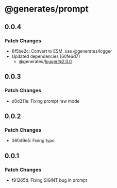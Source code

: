# @generates/prompt

## 0.0.4

### Patch Changes

- 6f5be2c: Convert to ESM, use @generates/logger
- Updated dependencies [60fe6d7]
  - @generates/logger@2.0.0

## 0.0.3

### Patch Changes

- d0d211e: Fixing prompt raw mode

## 0.0.2

### Patch Changes

- 360d9e5: Fixing typo

## 0.0.1

### Patch Changes

- f91265d: Fixing SIGINT bug in prompt
